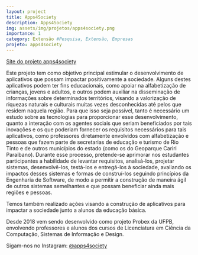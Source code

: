 ```yaml
---
layout: project
title: Apps4Society
description: Apps4Society
img: assets/img/projetos/apps4society.png
importance: 1
category: Extensão #Pesquisa, Extensão, Empresas
projeto: apps4society
---
```


[Site do projeto apps4society](https://apps4society.dcx.ufpb.br/)

Este projeto tem como objetivo principal estimular o desenvolvimento de aplicativos que possam impactar positivamente a sociedade. Alguns destes aplicativos podem ter fins educacionais, como apoiar na alfabetização de crianças, jovens e adultos, e outros podem auxiliar na disseminação de informações sobre determinados territórios, visando a valorização de riquezas naturais e culturais muitas vezes desconhecidas até pelos que residem naquela região. Para que isso seja possível, tanto é necessário um estudo sobre as tecnologias para proporcionar esse desenvolvimento, quanto a interação com os agentes sociais que seriam beneficiados por tais inovações e os que poderiam fornecer os requisitos necessários para tais aplicativos, como professores diretamente envolvidos com alfabetização e pessoas que fazem parte de secretarias de educação e turismo de Rio Tinto e de outros municípios do estado (como os do Geoparque Cariri Paraibano). Durante esse processo, pretende-se aprimorar nos estudantes participantes a habilidade de levantar requisitos, analisá-los, projetar sistemas, desenvolvê-los, testá-los e entregá-los à sociedade, avaliando os impactos desses sistemas e formas de construí-los seguindo princípios da Engenharia de Software, de modo a permitir a construção de maneira ágil de outros sistemas semelhantes e que possam beneficiar ainda mais regiões e pessoas.

Temos também realizado ações visando a construção de aplicativos para impactar a sociedade junto a alunos da educação básica.

Desde 2018 vem sendo desenvolvido como projeto Probex da UFPB, envolvendo professores e alunos dos cursos de Licenciatura em Ciência da Computação, Sistemas de Informação e Design.

Sigam-nos no Instagram: [@apps4society](http://instagram.com/apps4society/)